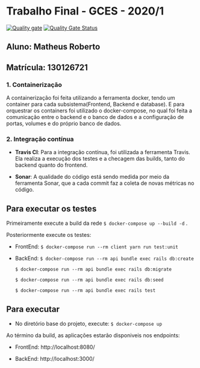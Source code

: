 # Trabalho Final - GCES - 2020/1
[![Quality gate](https://sonarcloud.io/api/project_badges/quality_gate?project=Matheus456_Trabalho-Individual-2020-1)](https://sonarcloud.io/dashboard?id=Matheus456_Trabalho-Individual-2020-1)
[![Quality Gate Status](https://sonarcloud.io/api/project_badges/measure?project=Matheus456_Trabalho-Individual-2020-1&metric=alert_status)](https://sonarcloud.io/dashboard?id=Matheus456_Trabalho-Individual-2020-1)

## Aluno: Matheus Roberto
## Matrícula: 130126721

### 1. Containerização

A containerização foi feita utilizando a ferramenta docker, tendo um container para cada subsistema(Frontend, Backend e database). E para orquestrar os containers foi utilizado o docker-compose, no qual foi feita a comunicação entre o backend e o banco de dados e a configuração de portas, volumes e do próprio banco de dados.

### 2. Integração contínua

* **Travis CI**: Para a integração contínua, foi utilizada a ferramenta Travis. Ela realiza a execução dos testes e a checagem das builds, tanto do backend quanto do frontend.

* **Sonar**: A qualidade do código está sendo medida por meio da ferramenta Sonar, que a cada commit faz a coleta de novas métricas no código.

## Para executar os testes

Primeiramente execute a build da rede `$ docker-compose up --build -d` . 

Posteriormente execute os testes:

* FrontEnd: `$ docker-compose run --rm client yarn run test:unit`

* BackEnd: 
    `$ docker-compose run --rm api bundle exec rails db:create` 
    
    `$ docker-compose run --rm api bundle exec rails db:migrate`
    
    `$ docker-compose run --rm api bundle exec rails db:seed`
    
    `$ docker-compose run --rm api bundle exec rails test `

## Para executar

* No diretório base do projeto, execute: `$ docker-compose up`

Ao término da build, as aplicações estarão disponiveis nos endpoints:

* FrontEnd: http://localhost:8080/

* BackEnd: http://localhost:3000/
